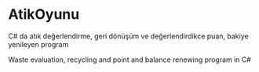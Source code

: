# AtikOyunu

C# da atık değerlendirme, geri dönüşüm ve değerlendirdikce puan, bakiye yenileyen program

Waste evaluation, recycling and point and balance renewing program in C#
